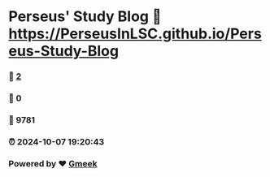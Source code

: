 # Perseus' Study Blog :link: https://PerseusInLSC.github.io/Perseus-Study-Blog 
### :page_facing_up: [2](https://PerseusInLSC.github.io/Perseus-Study-Blog/tag.html) 
### :speech_balloon: 0 
### :hibiscus: 9781 
### :alarm_clock: 2024-10-07 19:20:43 
### Powered by :heart: [Gmeek](https://github.com/Meekdai/Gmeek)
